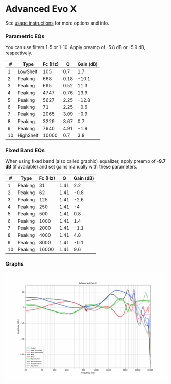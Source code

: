 # Advanced Evo X
See [usage instructions](https://github.com/jaakkopasanen/AutoEq#usage) for more options and info.

### Parametric EQs
You can use filters 1-5 or 1-10. Apply preamp of -5.8 dB or -5.9 dB, respectively.

|   # | Type      |   Fc (Hz) |    Q |   Gain (dB) |
|-----|-----------|-----------|------|-------------|
|   1 | LowShelf  |       105 | 0.7  |         1.7 |
|   2 | Peaking   |       668 | 0.18 |       -10.1 |
|   3 | Peaking   |       695 | 0.52 |        11.3 |
|   4 | Peaking   |      4747 | 0.76 |        13.9 |
|   5 | Peaking   |      5627 | 2.25 |       -12.8 |
|   6 | Peaking   |        71 | 2.25 |        -0.6 |
|   7 | Peaking   |      2065 | 3.09 |        -0.9 |
|   8 | Peaking   |      3229 | 3.67 |         0.7 |
|   9 | Peaking   |      7940 | 4.91 |        -1.9 |
|  10 | HighShelf |     10000 | 0.7  |         3.8 |

### Fixed Band EQs
When using fixed band (also called graphic) equalizer, apply preamp of **-9.7 dB** (if available) and set gains manually with these parameters.

|   # | Type    |   Fc (Hz) |    Q |   Gain (dB) |
|-----|---------|-----------|------|-------------|
|   1 | Peaking |        31 | 1.41 |         2.2 |
|   2 | Peaking |        62 | 1.41 |        -0.8 |
|   3 | Peaking |       125 | 1.41 |        -2.6 |
|   4 | Peaking |       250 | 1.41 |        -4   |
|   5 | Peaking |       500 | 1.41 |         0.8 |
|   6 | Peaking |      1000 | 1.41 |         1.4 |
|   7 | Peaking |      2000 | 1.41 |        -1.1 |
|   8 | Peaking |      4000 | 1.41 |         4.8 |
|   9 | Peaking |      8000 | 1.41 |        -0.1 |
|  10 | Peaking |     16000 | 1.41 |         9.6 |

### Graphs
![](./Advanced%20Evo%20X.png)
